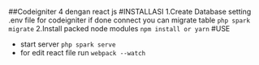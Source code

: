 ##Codeigniter 4 dengan react js
#INSTALLASI
1.Create Database setting .env file for codeigniter if done connect you can migrate table
`php spark migrate`
2.Install packed node modules
`npm install or yarn`
#USE

- start server `php spark serve`
- for edit react file run `webpack --watch`
